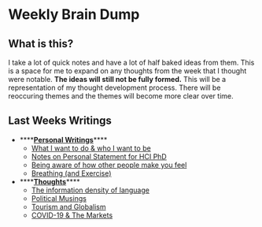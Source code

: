 # Weekly Brain Dump

## What is this?

I take a lot of quick notes and have a lot of half baked ideas from them. This is a space for me to expand on any thoughts from the week that I thought were notable. **The ideas will still not be fully formed.** This will be a representation of my thought development process. There will be reoccuring themes and the themes will become more clear over time. 

## Last Weeks Writings

* \*\*\*\*[**Personal Writings**](march-7th-14th-2020.md#personal-writings)\*\*\*\*
  * [What I want to do & who I want to be](march-7th-14th-2020.md#what-i-want-to-do-and-who-i-want-to-be)
  * [Notes on Personal Statement for HCI PhD](march-7th-14th-2020.md#notes-on-personal-statement-for-hci-phd)
  * [Being aware of how other people make you feel](march-7th-14th-2020.md#being-aware-of-how-other-people-make-you-feel)
  * [Breathing \(and Exercise\)](march-7th-14th-2020.md#breathing-and-exercise)
* \*\*\*\*[**Thoughts**](march-7th-14th-2020.md#thoughts)\*\*\*\*
  * [The information density of language](march-7th-14th-2020.md#the-information-density-of-language)
  * [Political Musings](march-7th-14th-2020.md#political-musings-sanders-working-together-and-hope)
  * [Tourism and Globalism](march-7th-14th-2020.md#tourism-and-globalism)
  * [COVID-19 & The Markets](march-7th-14th-2020.md)




